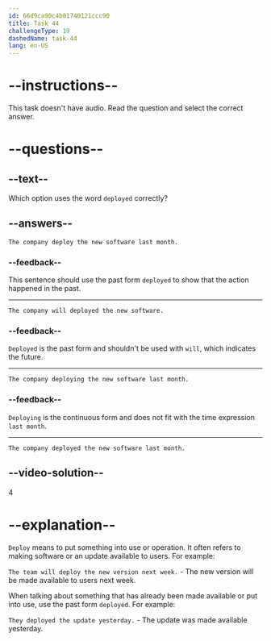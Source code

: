 ```yaml
---
id: 66d9ca90c4b01740121ccc90
title: Task 44
challengeType: 19
dashedName: task-44
lang: en-US
---
```


# --instructions--

This task doesn't have audio. Read the question and select the correct answer.

# --questions--

## --text--

Which option uses the word `deployed` correctly?

## --answers--

`The company deploy the new software last month.`

### --feedback--

This sentence should use the past form `deployed` to show that the action happened in the past.

---

`The company will deployed the new software.`

### --feedback--

`Deployed` is the past form and shouldn't be used with `will`, which indicates the future.

---

`The company deploying the new software last month.`

### --feedback--

`Deploying` is the continuous form and does not fit with the time expression `last month`.

---

`The company deployed the new software last month.`

## --video-solution--

4

# --explanation--

`Deploy` means to put something into use or operation. It often refers to making software or an update available to users. For example:

`The team will deploy the new version next week.` - The new version will be made available to users next week.

When talking about something that has already been made available or put into use, use the past form `deployed`. For example:

`They deployed the update yesterday.` - The update was made available yesterday.

